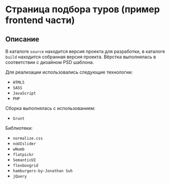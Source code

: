 # Страница подбора туров (пример frontend части)

## Описание

В каталоге ``source`` находится версия проекта для разработки, в каталоге ``build`` находится собранная версия проекта.
Вёрстка выполнялась в соответствии с дизайном PSD шаблона. 


Для реализации использовались следующие технологии:

* ``HTML5``
* ``SASS``
* ``JavaScript``
* ``PHP``


Сборка выполнялась с использованием: 

* ``Grunt``


Библиотеки:

* ``normalize.css``
* ``noUIslider``
* ``wNumb``
* ``flatpickr``
* ``SemanticUI``
* ``flexboxgrid``
* ``hamburgers-by-Jonathan Suh``
* ``jQuery``
